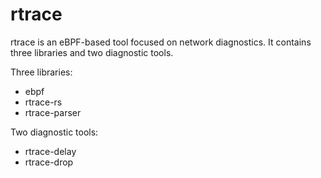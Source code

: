 

# rtrace

rtrace is an eBPF-based tool focused on network diagnostics. It contains three libraries and two diagnostic tools.

Three libraries:

* ebpf
* rtrace-rs
* rtrace-parser

Two diagnostic tools:

* rtrace-delay
* rtrace-drop



